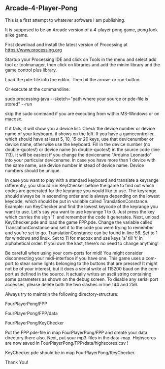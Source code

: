 ## Arcade-4-Player-Pong

This is a first attempt to whatever software I am publishing.

It is supposed to be an Arcade version of a 4-player pong game, pong look alike game.

First download and install the latest version of Processing at https://www.processing.org

Startup your Processing IDE and click on Tools in the menu and select add tool or toolmanager, then click on libraries and add the minim library and the game control plus library.

Load the pde-file into the editor. Then hit the arrow- or run-button.

Or execute at the commandline:

sudo processing-java --sketch="path where your source or pde-file is stored" --run

skip the sudo command if you are executing from within MS-Windows or on macosx.

If it fails, it will show you a device list. Check the device number or device name of your keyboard, it shows on the left.
If you have a gamecontroller, which should have at least 5, 10, 15 or 20 keys, use that devicenumber or device name, otherwise use the keyboard. Fill in the device number (no double-quotes!) or device name (in double-quotes!) in the source code (line 113). It will be easiest if you change the devicename "Arduino Leonardo" into your particular devicename. In case you have more than 1 device with the same name, use device number in stead of device name. Device numbers should be unique.

In case you want to play with a standard keyboard and translate a keyrange differently, you should run KeyChecker before the game to find out which codes are generated for the keyrange you would like to use. The keyrange should always be in ascending order and is always depending on the lowest keycode, which should be put in variable called TranslationConstance. Example: run KeyChecker and find the lowest keycode of the keyrange you want to use. Let's say you want to use keyrange 1 to 0. Just press the key which carries the sign '1' and remember the code it generates. Next, unload KeyChecker.pde and load the game FPP.pde. Change the variable called TranslationConstance and set it to the code you were trying to remember and you're set to go. TranslationConstance can be found in line 56. Set to 1 for windows and linux. Set to 11 for macosx and use keys 'a' till 't' in alphabetical order. If you own the kast, there's no need to change anything!

Be carefull when using your com-ports for midi! You might consider disconnecting your midi-interface if you have one. This game uses a com-port to stear some lights belonging to the buttons that are pressed! It might not be of your interest, but it does a serial write at 115200 baud on the com-port as defined in the source. It actually writes an ascii string containing some parameters as shown on the debug screen. To disable any serial port accesses, please delete both the two slashes in line 144 and 256.

Always try to maintain the following directory-structure:

FourPlayerPong/FPP

FourPlayerPong/FPP/data

FourPlayerPong/KeyChecker

Put the FPP.pde-file in map FourPlayerPong/FPP and create your data directory there also. Next, put your mp3-files in the data-map. Highscores are now saved in FourPlayerPong/FPP/data/highscores.csv !

KeyChecker.pde should be in map FourPlayerPong/KeyChecker.

Thank You!
